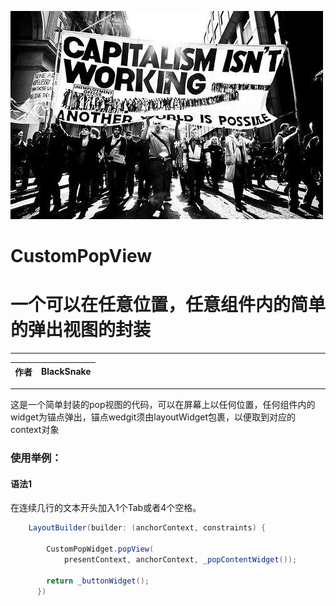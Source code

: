 ![ss](https://github.com/MambaCONT/CustomPopView/blob/main/imags/1637057244035.jpeg?raw=true "BSlogo")

# CustomPopView
一个可以在任意位置，任意组件内的简单的弹出视图的封装
===========================
****

|作者|BlackSnake|
|---|---

****

这是一个简单封装的pop视图的代码，可以在屏幕上以任何位置，任何组件内的widget为锚点弹出，锚点wedgit须由layoutWidget包裹，以便取到对应的context对象

### 使用举例：

#### 语法1
在连续几行的文本开头加入1个Tab或者4个空格。
```Java
    LayoutBuilder(builder: (anchorContext, constraints) {

	    CustomPopWidget.popView(
	        presentContext, anchorContext, _popContentWidget());
	        
	    return _buttonWidget();
	  })